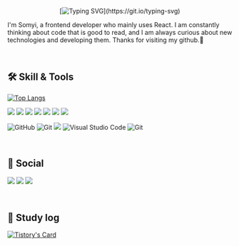 <div align="center">

 [![Typing SVG](https://readme-typing-svg.demolab.com?font=Nunito&weight=600&size=50&pause=100&color=4277F7&center=true&vCenter=true&width=570&lines=Hello%2C+world!+I+am+Somyi.)](https://git.io/typing-svg)

</div>

I'm Somyi, a frontend developer who mainly uses React. I am constantly thinking about code that is good to read, and I am always curious about new technologies and developing them. Thanks for visiting my github.🙌



<br/>
 

## 🛠️ Skill & Tools 
  
[![Top Langs](https://github-readme-stats.vercel.app/api/top-langs/?username=somyiLee&layout=compact)](https://github.com/anuraghazra/github-readme-stats)

<img src="https://img.shields.io/badge/JavaScript-F7DF1E?style=flat-square&logo=JavaScript&logoColor=white"> <img src="https://img.shields.io/badge/TypeScript-3178C6?style=flat-square&logo=TypeScript&logoColor=white"> <img src="https://img.shields.io/badge/React-61DAFB?style=flat-square&logo=React&logoColor=white"> <img src="https://img.shields.io/badge/HTML5-E34F26?style=flat-square&logo=HTML5&logoColor=white"> <img src="https://img.shields.io/badge/CSS3-1572B6?style=flat-square&logo=CSS3&logoColor=white"> <img src="https://img.shields.io/badge/Sass-CC6699?style=flat-square&logo=Sass&logoColor=white"> <img src="https://img.shields.io/badge/styledcomponents-DB7093?style=flat-square&logo=styledcomponents&logoColor=white"> 

 <img alt="GitHub" src ="https://img.shields.io/badge/GitHub-181717.svg?&style=flat-square&logo=GitHub&logoColor=white"/> <img alt="Git
" src ="https://img.shields.io/badge/Git-F05032.svg?&style=flat-square&logo=Git&logoColor=white"/> <img src="https://img.shields.io/badge/Slack-4A154B?style=flat-square&logo=Slack&logoColor=white"> <img alt="Visual Studio Code" src ="https://img.shields.io/badge/Visual Studio Code-007ACC.svg?&style=flat-square&logo=VisualStudioCode&logoColor=white"/> <img alt="Git
" src ="https://img.shields.io/badge/Figma-F24E1E.svg?&style=flat-square&logo=figma&logoColor=white"/> 
 
   <br/>

  ##  🚀 Social 
 
<a href="https://som-2.tistory.com/" target="_blank"><img src="https://img.shields.io/badge/Tistory-000000?style=flat-square&logo=tistory&logoColor=ffffff"/></a>
<a href="https://www.instagram.com/som2_96" target="_blank"><img src="https://img.shields.io/badge/Instagram-E4405F?style=flat-square&logo=instagram&logoColor=ffffff"/></a>
<a href="mailto:some100696@gmail.com" target="_blank"><img src="https://img.shields.io/badge/Gmail-EA4335?style=flat-square&logo=google&logoColor=ffffff"/></a>

<br />

 ## 📝 Study log
 
  
  [![Tistory's Card](https://github-readme-tistory-card.vercel.app/api?name=som-2)](https://som-2.tistory.com/)

   <br/>
